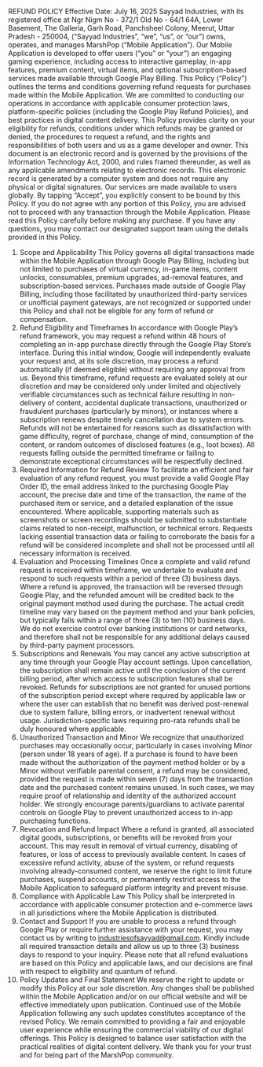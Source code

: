 REFUND POLICY
Effective Date: July 16, 2025
Sayyad Industries, with its registered office at Ngr Nigm No - 372/1 Old No - 64/1 64A, Lower Basement, The Galleria, Garh Road, Panchsheel Colony, Meerut, Uttar Pradesh - 250004, (“Sayyad Industries”, “we”, “us”, or “our”) owns, operates, and manages MarshPop (“Mobile Application”). Our Mobile Application is developed to offer users (“you” or “your”) an engaging gaming experience, including access to interactive gameplay, in-app features, premium content, virtual items, and optional subscription-based services made available through Google Play Billing.
This Policy (“Policy”) outlines the terms and conditions governing refund requests for purchases made within the Mobile Application. We are committed to conducting our operations in accordance with applicable consumer protection laws, platform-specific policies (including the Google Play Refund Policies), and best practices in digital content delivery. This Policy provides clarity on your eligibility for refunds, conditions under which refunds may be granted or denied, the procedures to request a refund, and the rights and responsibilities of both users and us as a game developer and owner.
This document is an electronic record and is governed by the provisions of the Information Technology Act, 2000, and rules framed thereunder, as well as any applicable amendments relating to electronic records. This electronic record is generated by a computer system and does not require any physical or digital signatures.
Our services are made available to users globally. By tapping “Accept”, you explicitly consent to be bound by this Policy. If you do not agree with any portion of this Policy, you are advised not to proceed with any transaction through the Mobile Application. Please read this Policy carefully before making any purchase. If you have any questions, you may contact our designated support team using the details provided in this Policy.
1. Scope and Applicability
This Policy governs all digital transactions made within the Mobile Application through Google Play Billing, including but not limited to purchases of virtual currency, in-game items, content unlocks, consumables, premium upgrades, ad-removal features, and subscription-based services. Purchases made outside of Google Play Billing, including those facilitated by unauthorized third-party services or unofficial payment gateways, are not recognized or supported under this Policy and shall not be eligible for any form of refund or compensation.
2. Refund Eligibility and Timeframes
In accordance with Google Play’s refund framework, you may request a refund within 48 hours of completing an in-app purchase directly through the Google Play Store’s interface. During this initial window, Google will independently evaluate your request and, at its sole discretion, may process a refund automatically (if deemed eligible) without requiring any approval from us. Beyond this timeframe, refund requests are evaluated solely at our discretion and may be considered only under limited and objectively verifiable circumstances such as technical failure resulting in non-delivery of content, accidental duplicate transactions, unauthorized or fraudulent purchases (particularly by minors), or instances where a subscription renews despite timely cancellation due to system errors. Refunds will not be entertained for reasons such as dissatisfaction with game difficulty, regret of purchase, change of mind, consumption of the content, or random outcomes of disclosed features (e.g., loot boxes). All requests falling outside the permitted timeframe or failing to demonstrate exceptional circumstances will be respectfully declined.
3. Required Information for Refund Review
To facilitate an efficient and fair evaluation of any refund request, you must provide a valid Google Play Order ID, the email address linked to the purchasing Google Play account, the precise date and time of the transaction, the name of the purchased item or service, and a detailed explanation of the issue encountered. Where applicable, supporting materials such as screenshots or screen recordings should be submitted to substantiate claims related to non-receipt, malfunction, or technical errors. Requests lacking essential transaction data or failing to corroborate the basis for a refund will be considered incomplete and shall not be processed until all necessary information is received.
4. Evaluation and Processing Timelines
Once a complete and valid refund request is received within timeframe, we undertake to evaluate and respond to such requests within a period of three (3) business days. Where a refund is approved, the transaction will be reversed through Google Play, and the refunded amount will be credited back to the original payment method used during the purchase. The actual credit timeline may vary based on the payment method and your bank policies, but typically falls within a range of three (3) to ten (10) business days. We do not exercise control over banking institutions or card networks, and therefore shall not be responsible for any additional delays caused by third-party payment processors.
5. Subscriptions and Renewals
You may cancel any active subscription at any time through your Google Play account settings. Upon cancellation, the subscription shall remain active until the conclusion of the current billing period, after which access to subscription features shall be revoked. Refunds for subscriptions are not granted for unused portions of the subscription period except where required by applicable law or where the user can establish that no benefit was derived post-renewal due to system failure, billing errors, or inadvertent renewal without usage. Jurisdiction-specific laws requiring pro-rata refunds shall be duly honoured where applicable.
6. Unauthorized Transaction and Minor
We recognize that unauthorized purchases may occasionally occur, particularly in cases involving Minor (person under 18 years of age). If a purchase is found to have been made without the authorization of the payment method holder or by a Minor without verifiable parental consent, a refund may be considered, provided the request is made within seven (7) days from the transaction date and the purchased content remains unused. In such cases, we may require proof of relationship and identity of the authorized account holder. We strongly encourage parents/guardians to activate parental controls on Google Play to prevent unauthorized access to in-app purchasing functions.
7. Revocation and Refund Impact
Where a refund is granted, all associated digital goods, subscriptions, or benefits will be revoked from your account. This may result in removal of virtual currency, disabling of features, or loss of access to previously available content. In cases of excessive refund activity, abuse of the system, or refund requests involving already-consumed content, we reserve the right to limit future purchases, suspend accounts, or permanently restrict access to the Mobile Application to safeguard platform integrity and prevent misuse.
8. Compliance with Applicable Law
This Policy shall be interpreted in accordance with applicable consumer protection and e-commerce laws in all jurisdictions where the Mobile Application is distributed.
9. Contact and Support
If you are unable to process a refund through Google Play or require further assistance with your request, you may contact us by writing to industriesofsayyad@gmail.com. Kindly include all required transaction details and allow us up to three (3) business days to respond to your inquiry. Please note that all refund evaluations are based on this Policy and applicable laws, and our decisions are final with respect to eligibility and quantum of refund.
10. Policy Updates and Final Statement
We reserve the right to update or modify this Policy at our sole discretion. Any changes shall be published within the Mobile Application and/or on our official website and will be effective immediately upon publication. Continued use of the Mobile Application following any such updates constitutes acceptance of the revised Policy.
We remain committed to providing a fair and enjoyable user experience while ensuring the commercial viability of our digital offerings. This Policy is designed to balance user satisfaction with the practical realities of digital content delivery. We thank you for your trust and for being part of the MarshPop community.

